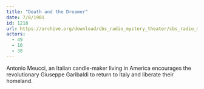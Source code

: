 ```yaml
---
title: "Death and the Dreamer"
date: 7/8/1981
id: 1218
url: https://archive.org/download/cbs_radio_mystery_theater/cbs_radio_mystery_theater-1201-1250.zip/cbs_radio_mystery_theater-1201-1250%2Fcbsrmt_1218_death_and_the_dreamer.mp3
actors:
  - 49
  - 10
  - 38
---
```

Antonio Meucci, an Italian candle-maker living in America encourages the revolutionary Giuseppe Garibaldi to return to Italy and liberate their homeland.